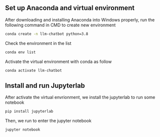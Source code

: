 ## Set up Anaconda and virtual environment

After downloading and installing Anaconda into Windows properly, run the following command in CMD to create new environment

```sh
conda create -n llm-chatbot python=3.8
```

Check the environment in the list

```sh
conda env list
```

Activate the virtual environment with conda as follow

```sh
conda activate llm-chatbot
```

## Install and run Jupyterlab

After activate the virtual envrionment, we install the jupyterlab to run some notebook

```sh
pip install jupyterlab
```
Then, we run to enter the jupyter notebook

```sh
jupyter notebook
```
